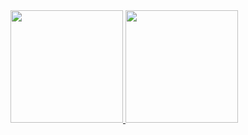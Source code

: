 <div>
<a href="https://github.com/jejesny">
<img height="180em" src="https://github-readme-stats.vercel.app/api/top-langs/?jejesny=jejesny&layout=compact&langs_count=7&theme=dracula"/>
<img height="180em" src="https://github-readme-stats.vercel.app/api?jejesny=jejesny&show_icons=true&theme=dracula&include_all_commits=true&count_private=true"/>
<![Snake animation](https://github.com/jejesny/jejesny/blob/output/github-contribution-grid-snake.svg)/>
</div>
